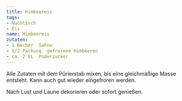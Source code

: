 ```yaml
---
title: Himbeereis
tags:
- Nachtisch
- Eis
name: Himbeereis
zutaten:
- 1 Becher  Sahne
- 1/2 Packung  gefrorene Himbeeren
- ca. 2 EL  Puderzucker
---
```


Alle Zutaten mit dem Pürierstab mixen, bis eine gleichmäßige Masse entsteht.
Kann auch gut wieder eingefroren werden.

Nach Lust und Laune dekorieren oder sofort genießen. 
